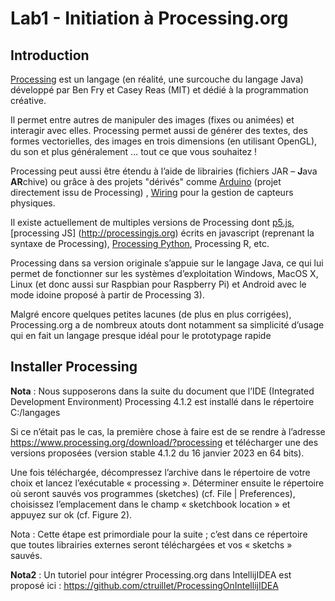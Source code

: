 # Lab1 - Initiation à Processing.org
## Introduction
[Processing](https://processing.org) est un langage (en réalité, une surcouche du langage Java) développé par Ben Fry et Casey Reas (MIT) et dédié à la programmation créative.	

Il permet entre autres de manipuler des images (fixes ou animées) et interagir avec elles. Processing permet aussi de générer des textes, des formes vectorielles, des images en trois dimensions (en utilisant OpenGL), du son et plus généralement … tout ce que vous souhaitez !

Processing peut aussi être étendu à l’aide de librairies (fichiers JAR – **J**ava **AR**chive) ou grâce à des projets "dérivés" comme [Arduino](https://www.arduino.cc) (projet directement issu de Processing) , [Wiring](http://wiring.org.co) pour la gestion de capteurs physiques.

Il existe actuellement de multiples versions de Processing dont [p5.js](https://p5js.org), [processing JS] (http://processingjs.org) écrits en javascript (reprenant la syntaxe de Processing), [Processing Python](https://py.processing.org), Processing R, etc.

Processing dans sa version originale s’appuie sur le langage Java, ce qui lui permet de fonctionner sur les systèmes d’exploitation Windows, MacOS X, Linux (et donc aussi sur Raspbian pour Raspberry Pi) et Android avec le mode idoine proposé à partir de Processing 3).	

Malgré encore quelques petites lacunes (de plus en plus corrigées), Processing.org a de nombreux atouts dont notamment sa simplicité d’usage qui en fait un langage presque idéal pour le prototypage rapide 

## Installer Processing
**Nota** : Nous supposerons dans la suite du document que l’IDE (Integrated Development Environment) Processing 4.1.2 est installé dans le répertoire C:/langages

Si ce n’était pas le cas, la première chose à faire est de se rendre à l’adresse https://www.processing.org/download/?processing et télécharger une des versions proposées (version stable 4.1.2 du 16 janvier 2023 en 64 bits).

Une fois téléchargée, décompressez l’archive dans le répertoire de votre choix et lancez l’exécutable « processing ».
Déterminer ensuite le répertoire où seront sauvés vos programmes (sketches)
(cf. File | Preferences), choisissez l’emplacement dans le champ « sketchbook location » et appuyez sur ok (cf. Figure 2).

Nota : Cette étape est primordiale pour la suite ; c’est dans ce répertoire que toutes librairies externes seront téléchargées et vos « sketchs » sauvés.

**Nota2** : Un tutoriel pour intégrer Processing.org dans IntellijIDEA est proposé ici :	 https://github.com/ctruillet/ProcessingOnIntellijIDEA
